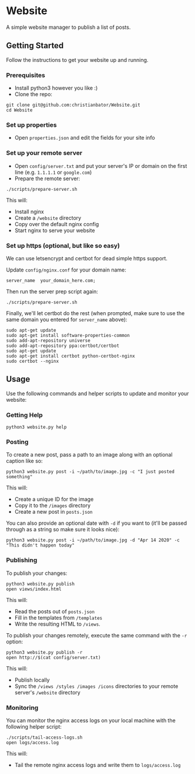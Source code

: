 # Website
A simple website manager to publish a list of posts.

## Getting Started
Follow the instructions to get your website up and running.

### Prerequisites
- Install python3 however you like :)
- Clone the repo:
```
git clone git@github.com:christianbator/Website.git
cd Website
```

### Set up properties
- Open `properties.json` and edit the fields for your site info

### Set up your remote server
- Open `config/server.txt` and put your server's IP or domain on the first line (e.g. `1.1.1.1` or `google.com`)
- Prepare the remote server:
```
./scripts/prepare-server.sh
```

This will:
- Install nginx
- Create a `/website` directory
- Copy over the default nginx config
- Start nginx to serve your website

### Set up https (optional, but like so easy)
We can use letsencrypt and certbot for dead simple https support.

Update `config/nginx.conf` for your domain name:
```
server_name  your_domain_here.com;
```

Then run the server prep script again:
```
./scripts/prepare-server.sh
```

Finally, we'll let certbot do the rest (when prompted, make sure to use the same domain you entered for `server_name` above):
```
sudo apt-get update
sudo apt-get install software-properties-common
sudo add-apt-repository universe
sudo add-apt-repository ppa:certbot/certbot
sudo apt-get update
sudo apt-get install certbot python-certbot-nginx
sudo certbot --nginx
```

## Usage
Use the following commands and helper scripts to update and monitor your website:

### Getting Help
```
python3 website.py help
```

### Posting
To create a new post, pass a path to an image along with an optional caption like so:
```
python3 website.py post -i ~/path/to/image.jpg -c "I just posted something"
```

This will:
- Create a unique ID for the image
- Copy it to the `/images` directory
- Create a new post in `posts.json`

You can also provide an optional date with `-d` if you want to (it'll be passed through as a string so make sure it looks nice):
```
python3 website.py post -i ~/path/to/image.jpg -d "Apr 14 2020" -c "This didn't happen today"
```

### Publishing
To publish your changes:
```
python3 website.py publish
open views/index.html
```

This will:
- Read the posts out of `posts.json`
- Fill in the templates from `/templates`
- Write the resulting HTML to `/views`.

To publish your changes remotely, execute the same command with the `-r` option:
```
python3 website.py publish -r
open http://$(cat config/server.txt)
```

This will:
- Publish locally
- Sync the `/views /styles /images /icons` directories to your remote server's `/website` directory

### Monitoring
You can monitor the nginx access logs on your local machine with the following helper script:
```
./scripts/tail-access-logs.sh
open logs/access.log
```

This will:
- Tail the remote nginx access logs and write them to `logs/access.log`
